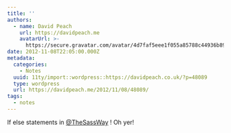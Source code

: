 ```yaml
---
title: ''
authors:
  - name: David Peach
    url: https://davidpeach.me
    avatarUrl: >-
      https://secure.gravatar.com/avatar/4d7faf5eee1f055a85788c44936b8995eaab6dfb004e7854ec747ccb272e91ee?s=96&d=mm&r=g
date: 2012-11-08T22:05:00.000Z
metadata:
  categories:
    - Notes
  uuid: 11ty/import::wordpress::https://davidpeach.co.uk/?p=48089
  type: wordpress
  url: https://davidpeach.me/2012/11/08/48089/
tags:
  - notes
---
```

If else statements in [@TheSassWay](https://twitter.com/TheSassWay) ! Oh yer!